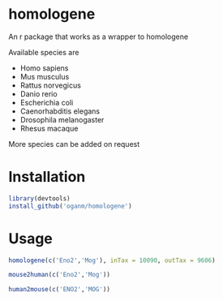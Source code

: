 # homologene
An r package that works as a wrapper to homologene

Available species are
* Homo sapiens
* Mus musculus
* Rattus norvegicus
* Danio rerio
* Escherichia coli
* Caenorhabditis elegans
* Drosophila melanogaster
* Rhesus macaque

More species can be added on request

Installation
============
```r
library(devtools)
install_github('oganm/homologene')
```

Usage
===========
```r
homologene(c('Eno2','Mog'), inTax = 10090, outTax = 9606)

mouse2human(c('Eno2','Mog'))

human2mouse(c('ENO2','MOG'))
```
